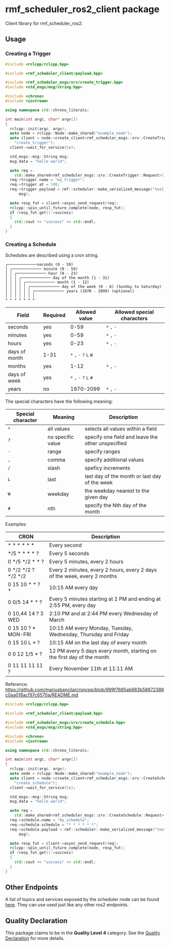 # rmf\_scheduler\_ros2\_client package

Client library for rmf\_scheduler\_ros2.

## Usage

### Creating a Trigger

```cpp
#include <rclcpp/rclcpp.hpp>

#include <rmf_scheduler_client/payload.hpp>

#include <rmf_scheduler_msgs/srv/create_trigger.hpp>
#include <std_msgs/msg/string.hpp>

#include <chrono>
#include <iostream>

using namespace std::chrono_literals;

int main(int argc, char* argv[])
{
  rclcpp::init(argc, argv);
  auto node = rclcpp::Node::make_shared("example_node");
  auto client = node->create_client<rmf_scheduler_msgs::srv::CreateTrigger>(
    "create_trigger");
  client->wait_for_service(5s);

  std_msgs::msg::String msg;
  msg.data = "hello world";

  auto req =
    std::make_shared<rmf_scheduler_msgs::srv::CreateTrigger::Request>();
  req->trigger.name = "my_trigger";
  req->trigger.at = 100;
  req->trigger.payload = rmf::scheduler::make_serialized_message("test_topic",
      msg);

  auto resp_fut = client->async_send_request(req);
  rclcpp::spin_until_future_complete(node, resp_fut);
  if (resp_fut.get()->success)
  {
    std::cout << "success" << std::endl;
  }
}
```

### Creating a Schedule

Schedules are described using a cron string.

```
┌─────────────seconds (0 - 59)
│ ┌───────────── minute (0 - 59)
│ │ ┌───────────── hour (0 - 23)
│ │ │ ┌───────────── day of the month (1 - 31)
│ │ │ │ ┌───────────── month (1 - 12)
│ │ │ │ │ ┌───────────── day of the week (0 - 6) (Sunday to Saturday)
│ │ │ │ │ │ ┌───────────── years (1970 - 2099) (optional)
│ │ │ │ │ │ │
* * * * * * *
```

| Field | Required | Allowed value | Allowed special characters |
| --- | --- | --- | --- |
| seconds | yes | 0-59 | `*` `,` `-` |
| minutes | yes | 0-59 | `*` `,` `-` |
| hours | yes | 0-23 | `*` `,` `-` |
| days of month | 1-31 | `*` `,` `-` `?` `L` `W` |
| months | yes | 1-12 | `*` `,` `-` |
| days of week | yes | `*` `,` `-` `?` `L` `#` |
| years | no | 1970-2099 | `*` `,` `-` |

The special characters have the following meaning:

| Special character | Meaning | Description |
| --- | --- | --- |
| `*` | all values | selects all values within a field |
| `?` | no specific value | specify one field and leave the other unspecified |
| `-` | range | specify ranges |
| `,` | comma | specify additional values |
| `/` | slash | speficy increments |
| `L` | last | last day of the month or last day of the week |
| `W` | weekday | the weekday nearest to the given day |
| `#` | nth |  specify the Nth day of the month |
Examples: 

| CRON | Description |
| --- | --- |
| * * * * * * | Every second |
| */5 * * * * ? | Every 5 seconds |
| 0 */5 */2 * * ? | Every 5 minutes, every 2 hours |
| 0 */2 */2 ? */2 */2 | Every 2 minutes, every 2 hours, every 2 days of the week, every 2 months |
| 0 15 10 * * ? * | 10:15 AM every day |
| 0 0/5 14 * * ? | Every 5 minutes starting at 2 PM and ending at 2:55 PM, every day |
| 0 10,44 14 ? 3 WED | 2:10 PM and at 2:44 PM every Wednesday of March |
| 0 15 10 ? * MON-FRI | 10:15 AM every Monday, Tuesday, Wednesday, Thursday and Friday |
| 0 15 10 L * ? | 10:15 AM on the last day of every month |
| 0 0 12 1/5 * ? | 12 PM every 5 days every month, starting on the first day of the month |
| 0 11 11 11 11 ? | Every November 11th at 11:11 AM |

Reference: https://github.com/mariusbancila/croncpp/blob/999f7685ab683b58872386c0aa019acf97c6570a/README.md

```cpp
#include <rclcpp/rclcpp.hpp>

#include <rmf_scheduler_client/payload.hpp>

#include <rmf_scheduler_msgs/srv/create_schedule.hpp>
#include <std_msgs/msg/string.hpp>

#include <chrono>
#include <iostream>

using namespace std::chrono_literals;

int main(int argc, char* argv[])
{
  rclcpp::init(argc, argv);
  auto node = rclcpp::Node::make_shared("example_node");
  auto client = node->create_client<rmf_scheduler_msgs::srv::CreateSchedule>(
    "create_schedule");
  client->wait_for_service(5s);

  std_msgs::msg::String msg;
  msg.data = "hello world";

  auto req =
    std::make_shared<rmf_scheduler_msgs::srv::CreateSchedule::Request>();
  req->schedule.name = "my_schedule";
  req->schedule.schedule = "* * * * * *";
  req->schedule.payload = rmf::scheduler::make_serialized_message("test_topic",
      msg);

  auto resp_fut = client->async_send_request(req);
  rclcpp::spin_until_future_complete(node, resp_fut);
  if (resp_fut.get()->success)
  {
    std::cout << "success" << std::endl;
  }
}
```

## Other Endpoints

A list of topics and services exposed by the scheduler node can be found [here](../rmf_scheduler_ros2/README.md). They can use used just like any other ros2 endpoints.

## Quality Declaration

This package claims to be in the **Quality Level 4** category. See the [Quality Declaration](QUALITY_DECLARATION.md) for more details.

